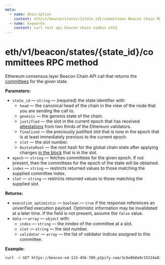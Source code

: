 ```yaml
---
meta:
  - name: description
    content: eth/v1/beacon/states/{state_id}/committees Beacon Chain REST API call details and examples.
  - name: keywords
    content: curl rest api beacon chain nimbus eth2
---
```


# eth/v1/beacon/states/{state_id}/committees RPC method

Ethereum consensus layer Beacon Chain API call that returns the [committees](https://ethereum.org/en/glossary/#committee) for the given state.

**Parameters:**

* `state_id` — `string` — (required) the state identifier with:
  * `head` — the canonical head of the chain in the view of the node that you are sending the call to.
  * `genesis` — the genesis state of the chain.
  * `justified` — the slot in the current epoch that has received [attestations](https://ethereum.org/en/developers/docs/consensus-mechanisms/pos/attestations/) from two thirds of the Ethereum validators.
  * `finalized` — the previously justified slot that is now in the epoch that is at least immediately previous to the current epoch.
  * `slot` — the slot number.
  * `0xstateRoot` — the root hash for the global chain state after applying changes [in the block](https://ethereum.org/en/developers/docs/blocks/) that is in the slot.
* `epoch` — `string` — fetches committees for the given epoch. If not present, then the committees for the epoch of the state will be obtained.
* `index` — `string` — restricts returned values to those matching the supplied committee index.
* `slot` — `string` — restricts returned values to those matching the supplied slot.


**Returns:**

* `execution_optimistic` — `boolean` — `true` if the response references an unverified execution payload. Optimistic information may be invalidated at a later time. If the field is not present, assume the `false` value.
* `data` — `array` — `object` with:
  * `index` — `string` — the inndex of the committee at a slot.
  * `slot` — `string` — the slot number.
  * `validator` — `array` — the list of validator indices assigned to this committee.

**Example:**

``` sh
curl -X GET https://beacon-nd-123-456-789.p2pify.com/3c6e0b8a9c15224a8228b9a98ca1531d/eth/v1/beacon/states/head/committees
```
